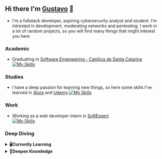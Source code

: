 ## Hi there I'm [Gustavo](https://github.com/GustavoSRodriguess) 🤖
- I'm a fullstack developer, aspiring cybersecurity analyst and student. I'm intrested in development, moderating networks and pentesting. I work in a lot of random projects,  so you will find many things that might interest you here

  
### **Academic**
- Graduating in [Software Engeneering - Católica de Santa Catarina](https://www.catolicasc.org.br)
[![My Skills](https://skillicons.dev/icons?i=vscode,html,css,js,cs,c,nodejs,mysql,unity)](https://skillicons.dev) 

### **Studies**
- I have a deep passion for learning new things, so here some skills I've learned in [Alura](https://www.alura.com.br) and [Udemy](https://www.udemy.com)
[![My Skills](https://skillicons.dev/icons?i=react,firebase,styledcomponents,docker,py,java,git,dotnet,linux)](https://skillicons.dev)

### **Work**
- Working as a web developer intern in [SoftExpert](https://www.softexpert.com/)<br/>
[![My Skills](https://skillicons.dev/icons?i=react,docker,php,gitlab,linux)](https://skillicons.dev)

### **Deep Diving**
<details>
  <br />
  <summary>🖥️<b>Currently Learning</b></summary>
    <ul>
      <li>React</li>
      <li>PHP</li>
      <li>.NET</li>
      <li>Pentest</li>
    </ul>
</details>
<details>
  <br />
  <summary>🧠<b>Deepen Knowledge</b></summary>
    <ul>
      <li> JavaScript </li>
      <li> Node.js </li>
      <li> C# </li>
      <li> C </li>
      <li> Cyber Security</li>
      <li> Ethical Hacking </li>
    </ul>
</details>

<!--## Curretly listening to :
<p align="left">
  <a href="(https://spotify-recently-played-readme.vercel.app/api?user=schinnaa&unique={true|1|on|yes})">
    <img src="https://spotify-recently-played-readme.vercel.app/api?user=schinnaa&unique={true|1|on|yes}" />
    
  </a>
</p>
